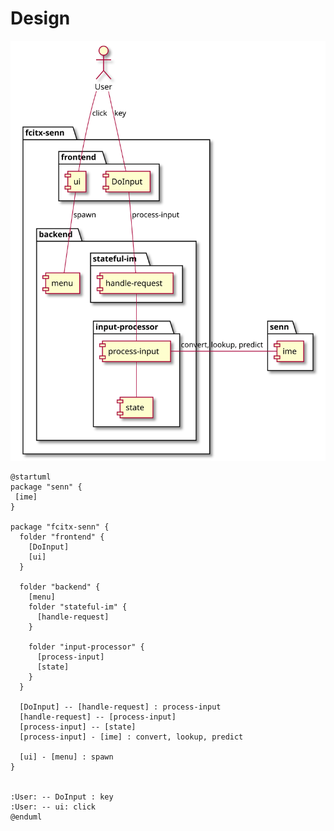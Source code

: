 # Design

![design](https://raw.githubusercontent.com/mhkoji/Hachee/master/senn/doc/design.svg)
```uml
@startuml
package "senn" {
 [ime]
}

package "fcitx-senn" {
  folder "frontend" {
    [DoInput]
    [ui]
  }
             
  folder "backend" {
    [menu]
    folder "stateful-im" {
      [handle-request]
    }

    folder "input-processor" {
      [process-input]
      [state]
    }
  }
  
  [DoInput] -- [handle-request] : process-input
  [handle-request] -- [process-input]
  [process-input] -- [state]
  [process-input] - [ime] : convert, lookup, predict

  [ui] - [menu] : spawn
}


:User: -- DoInput : key
:User: -- ui: click
@enduml
```
